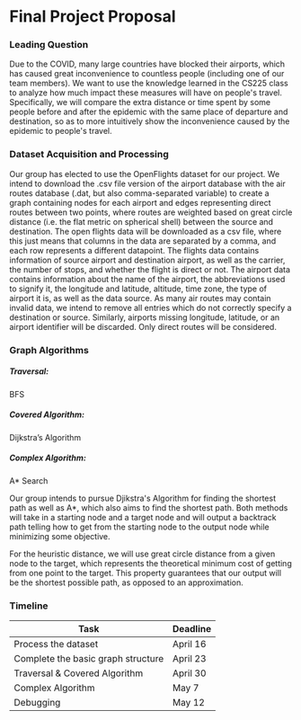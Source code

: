 # Final Project Proposal

### Leading Question

Due to the COVID, many large countries have blocked their airports, which has caused great inconvenience to countless people (including one of our team members). We want to use the knowledge learned in the CS225 class to analyze how much impact these measures will have on people's travel. Specifically, we will compare the extra distance or time spent by some people before and after the epidemic with the same place of departure and destination, so as to more intuitively show the inconvenience caused by the epidemic to people's travel.



### Dataset Acquisition and Processing

Our group has elected to use the OpenFlights dataset for our project. We intend to download the .csv file version of the airport database with the air routes database (.dat, but also comma-separated variable) to create a graph containing nodes for each airport and edges representing direct routes between two points, where routes are weighted based on great circle distance (i.e. the flat metric on spherical shell) between the source and destination.  The open flights data will be downloaded as a csv file, where this just means that columns in the data are separated by a comma, and each row represents a different datapoint. The flights data contains information of source airport and destination airport, as well as the carrier, the number of stops, and whether the flight is direct or not. The airport data contains information about the name of the airport, the abbreviations used to signify it, the longitude and latitude, altitude, time zone, the type of airport it is, as well as the data source. As many air routes may contain invalid data, we intend to remove all entries which do not correctly specify a destination or source. Similarly, airports missing longitude, latitude, or an airport identifier will be discarded. Only direct routes will be considered.



### Graph Algorithms

##### Traversal:

BFS

##### Covered Algorithm:

Dijkstra’s Algorithm

##### Complex Algorithm:

A* Search

Our group intends to pursue Djikstra's Algorithm for finding the shortest path as well as A*, which also aims to find the shortest path. Both methods will take in a starting node and a target node and will output a backtrack path telling how to get from the starting node to the output node while minimizing some objective.

For the heuristic distance, we will use great circle distance from a given node to the target, which represents the theoretical minimum cost of getting from one point to the target. This property guarantees that our output will be the shortest possible path, as opposed to an approximation.



### Timeline

| Task                               | Deadline |
| ---------------------------------- | -------- |
| Process the dataset                | April 16 |
| Complete the basic graph structure | April 23 |
| Traversal & Covered Algorithm      | April 30 |
| Complex Algorithm                  | May 7    |
| Debugging                          | May 12   |

